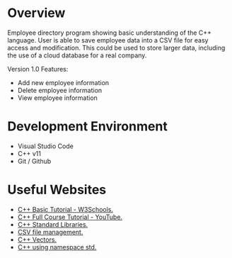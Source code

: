 # Overview

Employee directory program showing basic understanding of the C++ language. User is able to save employee data into a CSV file for easy access and modification. This could be used to store larger data, including the use of a cloud database for a real company.

Version 1.0 Features:
* Add new employee information
* Delete employee information
* View employee information

# Development Environment

* Visual Studio Code
* C++ v11
* Git / Github

# Useful Websites

* [C++ Basic Tutorial - W3Schools.](https://www.w3schools.com/cpp/)
* [C++ Full Course Tutorial - YouTube.](https://www.youtube.com/watch?v=vLnPwxZdW4Y)
* [C++ Standard Libraries.](https://en.cppreference.com/w/cpp/header)
* [CSV file management.](https://www.geeksforgeeks.org/csv-file-management-using-c/)
* [C++ Vectors.](https://www.geeksforgeeks.org/vector-in-cpp-stl/)
* [C++ using namespace std.](https://www.geeksforgeeks.org/using-namespace-std-considered-bad-practice/)